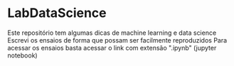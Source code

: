 # LabDataScience
Este repositório tem algumas dicas de machine learning e data science
Escrevi os ensaios de forma que  possam ser facilmente  reproduzidos
Para acessar os ensaios basta acessar o link com extensão  ".ipynb" (jupyter notebook)
